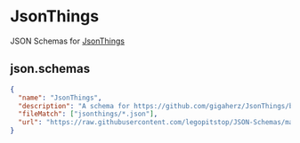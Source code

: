 # JsonThings

JSON Schemas for [JsonThings](https://www.curseforge.com/minecraft/mc-mods/json-things)

## json.schemas

```json
{
  "name": "JsonThings",
  "description": "A schema for https://github.com/gigaherz/JsonThings/blob/master/documentation/Introduction.md",
  "fileMatch": ["jsonthings/*.json"],
  "url": "https://raw.githubusercontent.com/legopitstop/JSON-Schemas/main/schemas/jsonthings/schema.json"
}
```

